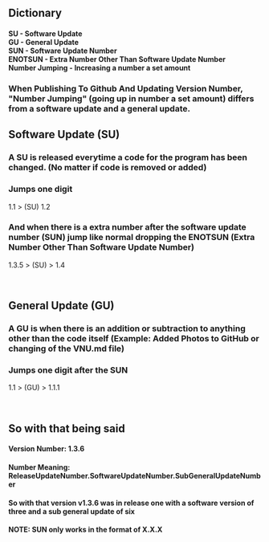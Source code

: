 ## Dictionary
#### SU - Software Update <br> GU - General Update <br> SUN - Software Update Number <br> ENOTSUN - Extra Number Other Than Software Update Number <br> Number Jumping - Increasing a number a set amount

### When Publishing To Github And Updating Version Number, "Number Jumping" (going up in number a set amount) differs from a software update and a general update.

## Software Update (SU)
### A SU is released everytime a code for the program has been changed. (No matter if code is removed or added)
### Jumps one digit

1.1 > (SU) 1.2

### And when there is a extra number after the software update number (SUN) jump like normal dropping the ENOTSUN (Extra Number Other Than Software Update Number)

1.3.5 > (SU) > 1.4

<br>

## General Update (GU)
### A GU is when there is an addition or subtraction to anything other than the code itself (Example: Added Photos to GitHub or changing of the VNU.md file)
### Jumps one digit after the SUN

1.1 > (GU) > 1.1.1

<br>

## So with that being said

#### Version Number: 1.3.6
#### Number Meaning: ReleaseUpdateNumber.SoftwareUpdateNumber.SubGeneralUpdateNumber
#### So with that version v1.3.6 was in release one with a software version of three and a sub general update of six
#### NOTE: SUN only works in the format of X.X.X